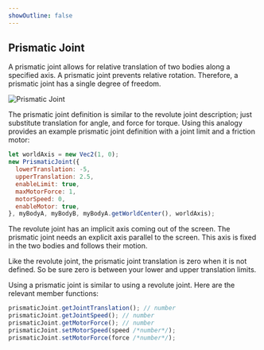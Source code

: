 ```yaml
---
showOutline: false
---
```


## Prismatic Joint
A prismatic joint allows for relative translation of two bodies along a
specified axis. A prismatic joint prevents relative rotation. Therefore,
a prismatic joint has a single degree of freedom.

![Prismatic Joint](/planck.js/docs/images/prismatic_joint.gif)

The prismatic joint definition is similar to the revolute joint
description; just substitute translation for angle, and force for torque.
Using this analogy provides an example prismatic joint definition with a
joint limit and a friction motor:

```js
let worldAxis = new Vec2(1, 0);
new PrismaticJoint({
  lowerTranslation: -5,
  upperTranslation: 2.5,
  enableLimit: true,
  maxMotorForce: 1,
  motorSpeed: 0,
  enableMotor: true,
}, myBodyA, myBodyB, myBodyA.getWorldCenter(), worldAxis);
```

The revolute joint has an implicit axis coming out of the screen. The
prismatic joint needs an explicit axis parallel to the screen. This axis
is fixed in the two bodies and follows their motion.

Like the revolute joint, the prismatic joint translation is zero when
it is not defined. So be sure zero is between your
lower and upper translation limits.

Using a prismatic joint is similar to using a revolute joint. Here are
the relevant member functions:

```js
prismaticJoint.getJointTranslation(); // number
prismaticJoint.getJointSpeed(); // number
prismaticJoint.getMotorForce(); // number
prismaticJoint.setMotorSpeed(speed /*number*/);
prismaticJoint.setMotorForce(force /*number*/);
```
